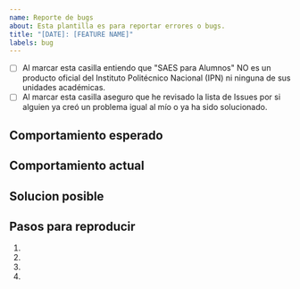 ```yaml
---
name: Reporte de bugs
about: Esta plantilla es para reportar errores o bugs.
title: "[DATE]: [FEATURE NAME]"
labels: bug
---
```


<!--- Para marcar las casillas reemplaza el espacio por una X dentro del cuadro -->
- [ ] Al marcar esta casilla entiendo que "SAES para Alumnos" NO es un producto oficial del Instituto Politécnico Nacional (IPN) ni ninguna de sus unidades académicas.
- [ ] Al marcar esta casilla aseguro que he revisado la lista de Issues por si alguien ya creó un problema igual al mío o ya ha sido solucionado.

<!--- Provee un resumen general del problema que pusiste en el titulo -->

## Comportamiento esperado
<!--- Cuentanos qué debería pasar -->

## Comportamiento actual
<!--- Cuentanos qué pasó realmente -->

## Solucion posible
<!--- NO ES OBLIGATORIO, sugiere una forma de arreglar el problema -->

## Pasos para reproducir
<!--- Danos un link a un ejemplo real o danos pasos para poder reproducir el comportamiento por nuestra cuenta. De aplicar, incluye el texto que ocacionó el error. -->
1.
2.
3.
4.
